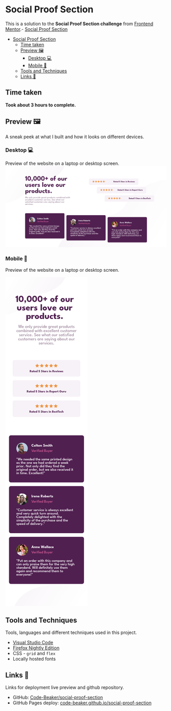 # Social Proof Section

This is a solution to the **Social Proof Section challenge** from [Frontend Mentor](https://frontendmentor.io).- [Social Proof Section](#social-proof-section)

- [Social Proof Section](#social-proof-section)
  - [Time taken](#time-taken)
  - [Preview 🖼](#preview-)
    - [Desktop 💻](#desktop-)
    - [Mobile 📱](#mobile-)
  - [Tools and Techniques](#tools-and-techniques)
  - [Links 🔗](#links-)

## Time taken

**Took about 3 hours to complete.**

## Preview 🖼

A sneak peek at what I built and how it looks on different devices.

### Desktop 💻

Preview of the website on a laptop or desktop screen.
![Desktop Preview](./desktop-preview.png)

### Mobile 📱

Preview of the website on a laptop or desktop screen.

![Mobile Preview](./mobile-preview.png)

## Tools and Techniques

Tools, languages and different techniques used in this project.

- [Visual Studio Code](https://code.visualstudio.com)
- [Firefox Nightly Edition](https://www.mozilla.org/en-US/firefox/channel/desktop/)
- CSS - `grid` and `flex`
- Locally hosted fonts

## Links 🔗

Links for deployment live preview and github repository.

- GitHub: [Code-Beaker/social-proof-section](https://github.com/Code-Beaker/social-proof-section)
- GitHub Pages deploy: [code-beaker.github.io/social-proof-section](https://code-beaker.github.io/social-proof-section/)
